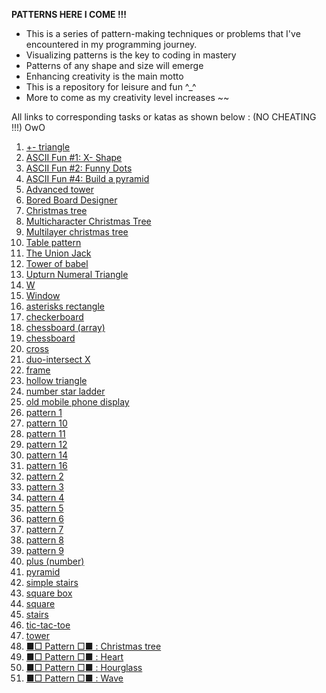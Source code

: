 **PATTERNS HERE I COME !!!**

* This is a series of pattern-making techniques or problems that I've encountered in my programming journey. 
* Visualizing patterns is the key to coding in mastery
* Patterns of any shape and size will emerge
* Enhancing creativity is the main motto
* This is a repository for leisure and fun ^_^
* More to come as my creativity level increases ~~

All links to corresponding tasks or katas as shown below : (NO CHEATING !!!) OwO

1. [+- triangle](https://www.codewars.com/kata/592e3b99166edbd005000065)
1. [ASCII Fun #1: X- Shape](https://www.codewars.com/kata/5906436806d25f846400009b)
1. [ASCII Fun #2: Funny Dots](https://www.codewars.com/kata/59098c39d8d24d12b6000020)
1. [ASCII Fun #4: Build a pyramid](https://www.codewars.com/kata/594a5d8f704e4d5561000019)
1. [Advanced tower](https://www.codewars.com/kata/57675f3dedc6f728ee000256)
1. [Bored Board Designer](https://www.codewars.com/kata/59f9b7ab8ba914d68200011e/javascript)
1. [Christmas tree](https://www.codewars.com/kata/52755006cc238fcae70000ed)
1. [Multicharacter Christmas Tree](https://www.codewars.com/kata/5a405ba4e1ce0e1d7800012e)
1. [Multilayer christmas tree](https://www.codewars.com/kata/56c30eaef85696bf35000ccf)
1. [Table pattern](https://www.codewars.com/kata/5827e2efc983ca6f230000e0)
1. [The Union Jack](https://www.codewars.com/kata/5620281f0eeee479cd000020)
1. [Tower of babel](https://www.codewars.com/kata/5722cc50785220ac8b00129b)
1. [Upturn Numeral Triangle](https://www.codewars.com/kata/564f3d49a06556d27c000077)
1. [W](https://www.codewars.com/kata/5d7d05d070a6f60015c436d1)
1. [Window](https://www.codewars.com/kata/59c03f175fb13337df00002e)
1. [asterisks rectangle]()
1. [checkerboard](https://www.codewars.com/kata/53dc08fa8a0c93229400023b)
1. [chessboard (array)](https://www.codewars.com/kata/56242b89689c35449b000059)
1. [chessboard](https://www.codewars.com/kata/581c894633b9fe465d0000a6)
1. [cross](https://www.codewars.com/kata/5a036ecb2b651d696f00007c)
3. [duo-intersect X](https://www.codewars.com/kata/5a076c0306d5b664df000009)
4. [frame](https://www.codewars.com/kata/5672f4e3404d0609ec00000a)
5. [hollow triangle](https://www.codewars.com/kata/57819b700a8eb2d6b00002ab)
6. [number star ladder](https://www.codewars.com/kata/5631213916d70a0979000066)
7. [old mobile phone display](https://www.codewars.com/kata/584e8bba044a15d3ed00016c)
8. [pattern 1](https://www.codewars.com/kata/5572f7c346eb58ae9c000047)
9. [pattern 10](https://www.codewars.com/kata/5581a7651185fe13190000ee)
10. [pattern 11](https://www.codewars.com/kata/5589ad588ee1db3f5e00005a)
11. [pattern 12](https://www.codewars.com/kata/558ac25e552b51dbc60000c3)
12. [pattern 14](https://www.codewars.com/kata/559379505c859be5a9000034)
13. [pattern 16](https://www.codewars.com/kata/55ae997d1c40a199e6000018)
14. [pattern 2](https://www.codewars.com/kata/55733d3ef7c43f8b0700007c)
15. [pattern 3](https://www.codewars.com/kata/557341907fbf439911000022)
16. [pattern 4](https://www.codewars.com/kata/55736129f78b30311300010f)
17. [pattern 5](https://www.codewars.com/kata/55749101ae1cf7673800003e)
18. [pattern 6](https://www.codewars.com/kata/5574940eae1cf7d520000076)
19. [pattern 7](https://www.codewars.com/kata/557592fcdfc2220bed000042)
20. [pattern 8](https://www.codewars.com/kata/5575ff8c4d9c98bc96000042)
21. [pattern 9](https://www.codewars.com/kata/5579e6a5256bac65e4000060)
22. [plus (number)](https://www.codewars.com/kata/563cb92e0996a4ac0b000042)
23. [pyramid](https://www.codewars.com/kata/5a1c28f9c9fc0ef2e900013b)
24. [simple stairs](https://www.codewars.com/kata/5b4e779c578c6a898e0005c5)
25. [square box](https://www.codewars.com/kata/58644e8ddf95f81a38001d8d)
26. [square](https://www.codewars.com/kata/59a96d71dbe3b06c0200009c)
27. [stairs](https://www.codewars.com/kata/566c3f5b9de85fdd0e000026)
28. [tic-tac-toe](https://www.codewars.com/kata/5b817c2a0ce070ace8002be0)
29. [tower](https://www.codewars.com/kata/576757b1df89ecf5bd00073b)
30. [■□ Pattern □■ : Christmas tree](https://www.codewars.com/kata/56e8f0d5b131af66ec00018e)
31. [■□ Pattern □■ : Heart](https://www.codewars.com/kata/56e8d06029035a0c7c001d85)
32. [■□ Pattern □■ : Hourglass](https://www.codewars.com/kata/56e6d4c466d4428e29000f65)
33. [■□ Pattern □■ : Wave](https://www.codewars.com/kata/56e67d6166d442121800074c)
